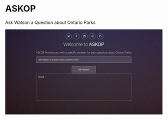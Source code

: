# ASKOP
Ask Watson a Question about Ontario Parks
<p>
<img src="https://github.com/shaimaasultan/ASKOP/blob/main/ASKOP.jpg" width="680" />
<p/>
